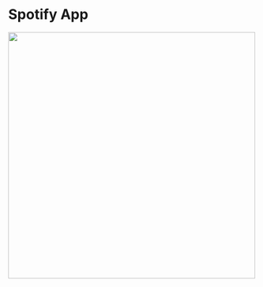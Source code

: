 # Spotify App

<img src="https://upload.wikimedia.org/wikipedia/commons/2/26/Spotify_logo_with_text.svg"  width="500">
